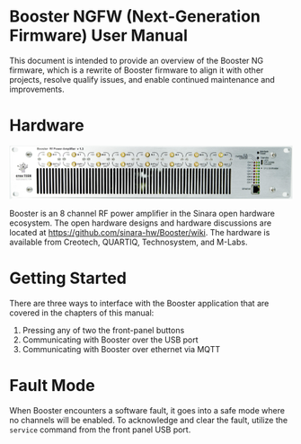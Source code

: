 # Booster NGFW (Next-Generation Firmware) User Manual

This document is intended to provide an overview of the Booster NG firmware, which is a rewrite of
Booster firmware to align it with other projects, resolve qualify issues, and enable continued
maintenance and improvements.

# Hardware

![Booster Creotech Front Panel](assets/booster-creotech-v1.3.jpg)

Booster is an 8 channel RF power amplifier in the Sinara open hardware ecosystem.
The open hardware designs and hardware discussions are located at
https://github.com/sinara-hw/Booster/wiki.
The hardware is available from Creotech, QUARTIQ, Technosystem, and M-Labs.

# Getting Started

There are three ways to interface with the Booster application that are covered in the chapters of
this manual:
1. Pressing any of two the front-panel buttons
1. Communicating with Booster over the USB port
1. Communicating with Booster over ethernet via MQTT

# Fault Mode

When Booster encounters a software fault, it goes into a safe mode where no channels will be
enabled. To acknowledge and clear the fault, utilize the `service` command from the front panel USB
port.
